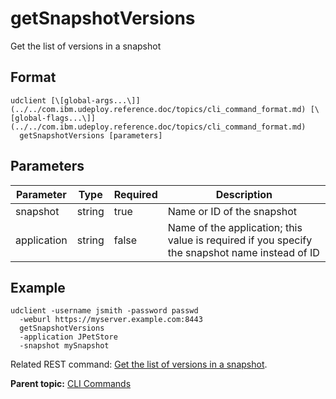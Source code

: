 # getSnapshotVersions

Get the list of versions in a snapshot

## Format

```
udclient [\[global-args...\]](../../com.ibm.udeploy.reference.doc/topics/cli_command_format.md) [\[global-flags...\]](../../com.ibm.udeploy.reference.doc/topics/cli_command_format.md)
  getSnapshotVersions [parameters]
```

## Parameters

|Parameter|Type|Required|Description|
|---------|----|--------|-----------|
|snapshot|string|true|Name or ID of the snapshot|
|application|string|false|Name of the application; this value is required if you specify the snapshot name instead of ID|

## Example

```
udclient -username jsmith -password passwd 
  -weburl https://myserver.example.com:8443
  getSnapshotVersions 
  -application JPetStore 
  -snapshot mySnapshot
```

Related REST command: [Get the list of versions in a snapshot](rest_cli_snapshot_getsnapshotversions_get.md).

**Parent topic:** [CLI Commands](../../com.ibm.udeploy.reference.doc/topics/cli_commands.md)

